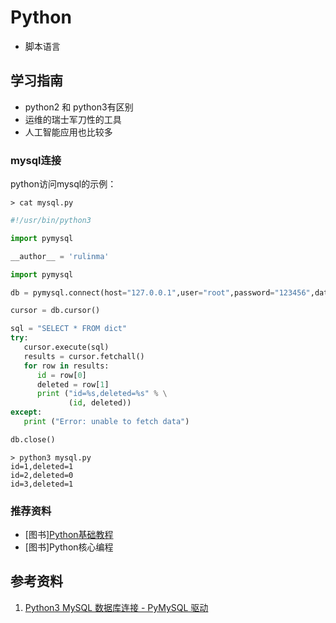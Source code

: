 # Python

* 脚本语言

## 学习指南

* python2 和 python3有区别
* 运维的瑞士军刀性的工具
* 人工智能应用也比较多

### mysql连接

python访问mysql的示例：

``` shell
> cat mysql.py
```

``` python
#!/usr/bin/python3

import pymysql

__author__ = 'rulinma'

import pymysql

db = pymysql.connect(host="127.0.0.1",user="root",password="123456",database="my_test")

cursor = db.cursor()

sql = "SELECT * FROM dict"
try:
   cursor.execute(sql)
   results = cursor.fetchall()
   for row in results:
      id = row[0]
      deleted = row[1]
      print ("id=%s,deleted=%s" % \
             (id, deleted))
except:
   print ("Error: unable to fetch data")

db.close()


```

``` shell
> python3 mysql.py
id=1,deleted=1
id=2,deleted=0
id=3,deleted=1
```

### 推荐资料

* [图书][Python基础教程](http://product.dangdang.com/25218035.html)
* [图书]Python核心编程

## 参考资料

1. [Python3 MySQL 数据库连接 - PyMySQL 驱动](https://www.runoob.com/python3/python3-mysql.html)